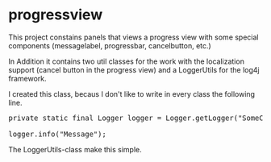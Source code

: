 progressview
============

This project constains panels that views a progress view with some special components (messagelabel, progressbar, cancelbutton, etc.)

In Addition it contains two util classes for the work with the localization support (cancel button in the progress view) and a LoggerUtils for the log4j framework.

I created this class, becaus I don't like to write in every class the following line.

<pre>
private static final Logger logger = Logger.getLogger("SomeClass");

logger.info("Message");
</pre>
The LoggerUtils-class make this simple.
